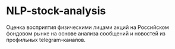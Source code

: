 # NLP-stock-analysis
Оценка восприятия физическими лицами акций на Российском фондовом рынке на основе анализа сообщений и новостей из профильных telegram-каналов.
